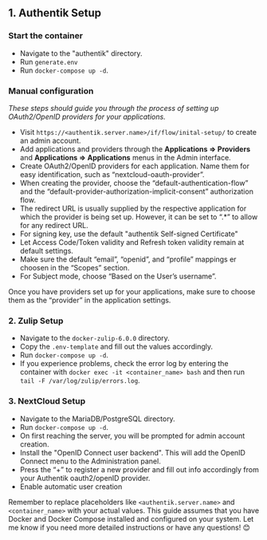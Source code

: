 ## 1. **Authentik Setup**
   ### Start the container
   - Navigate to the "authentik" directory.
   - Run `generate.env`
   - Run `docker-compose up -d`.
   ### Manual configuration
*These steps should guide you through the process of setting up OAuth2/OpenID providers for your applications.*

   - Visit `https://<authentik.server.name>/if/flow/inital-setup/` to create an admin account.
   - Add applications and providers through the **Applications => Providers** and **Applications => Applications** menus in the Admin interface.
   - Create OAuth2/OpenID providers for each application. Name them for easy identification, such as “nextcloud-oauth-provider”.
   - When creating the provider, choose the “default-authentication-flow” and the “default-provider-authorization-implicit-consent” authorization flow.
   - The redirect URL is usually supplied by the respective application for which the provider is being set up. However, it can be set to “.*” to allow for any redirect URL.
   - For signing key, use the default "authentik Self-signed Certificate"
   - Let Access Code/Token validity and Refresh token validity remain at default settings.
   - Make sure the default “email”, “openid”, and “profile” mappings er choosen in the “Scopes” section.
   - For Subject mode, choose “Based on the User’s username”.

Once you have providers set up for your applications, make sure to choose them as the “provider” in the application settings.

### 2. **Zulip Setup**
   - Navigate to the `docker-zulip-6.0.0` directory.
   - Copy the `.env-template` and fill out the values accordingly.
   - Run `docker-compose up -d`.
   - If you experience problems, check the error log by entering the container with `docker exec -it <container_name> bash` and then run `tail -F /var/log/zulip/errors.log`.

### 3. **NextCloud Setup**
   - Navigate to the MariaDB/PostgreSQL directory.
   - Run `docker-compose up -d`.
   - On first reaching the server, you will be prompted for admin account creation.
   - Install the "OpenID Connect user backend". This will add the OpenID Connect menu to the Administration panel.
   - Press the “+” to register a new provider and fill out info accordingly from your Authentik oauth2/openID provider.
   - Enable automatic user creation
   

Remember to replace placeholders like `<authentik.server.name>` and `<container_name>` with your actual values. This guide assumes that you have Docker and Docker Compose installed and configured on your system. Let me know if you need more detailed instructions or have any questions! 😊